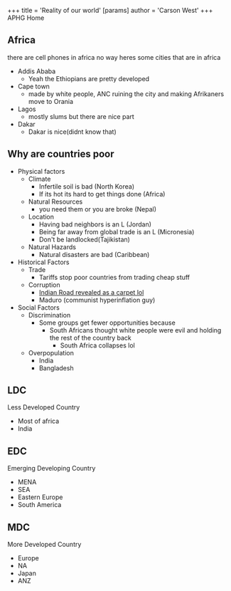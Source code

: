 +++
 title = 'Reality of our world'
[params]
	author = 'Carson West'
+++
APHG Home
## Africa
there are cell phones in africa no way
heres some cities that are in africa
- Addis Ababa
	- Yeah the Ethiopians are pretty developed
- Cape town
	- made by white people, ANC ruining the city and making Afrikaners move to Orania
- Lagos
	- mostly slums but there are nice part
- Dakar
	- Dakar is nice(didnt know that)
## Why are countries poor
- Physical factors
	- Climate
		- Infertile soil is bad (North Korea)
		- If its hot its hard to get things done (Africa)
	- Natural Resources
		- you need them or you are broke (Nepal)
	- Location
		- Having bad neighbors is an L (Jordan)
		- Being far away from global trade is an L (Micronesia)
		- Don't be landlocked(Tajikistan)
	- Natural Hazards
		- Natural disasters are bad (Caribbean)
- Historical Factors
	- Trade
		- Tariffs stop poor countries from trading cheap stuff
	- Corruption
		- [Indian Road revealed as a carpet lol](https://www.israelnationalnews.com/en/news/372619)
		- Maduro (communist hyperinflation guy)
- Social Factors
	- Discrimination
		- Some groups get fewer opportunities because 
			- South Africans thought white people were evil and holding the rest of the country back
				- South Africa collapses lol
	- Overpopulation
		- India
		- Bangladesh

## LDC
Less Developed Country
- Most of africa
- India
## EDC
Emerging Developing Country
- MENA
- SEA
- Eastern Europe
- South America
## MDC
More Developed Country
- Europe
- NA
- Japan
- ANZ